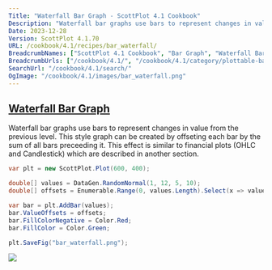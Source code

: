 ```yaml
---
Title: "Waterfall Bar Graph - ScottPlot 4.1 Cookbook"
Description: "Waterfall bar graphs use bars to represent changes in value from the previous level. This style graph can be created by offseting each bar by the sum of all bars preceeding it. This effect is similar to financial plots (OHLC and Candlestick) which are described in another section."
Date: 2023-12-28
Version: ScottPlot 4.1.70
URL: /cookbook/4.1/recipes/bar_waterfall/
BreadcrumbNames: ["ScottPlot 4.1 Cookbook", "Bar Graph", "Waterfall Bar Graph"]
BreadcrumbUrls: ["/cookbook/4.1/", "/cookbook/4.1/category/plottable-bar-graph", "/cookbook/4.1/recipes/bar_waterfall/"]
SearchUrl: "/cookbook/4.1/search/"
OgImage: "/cookbook/4.1/images/bar_waterfall.png"
---
```


<h2><a id='waterfall-bar-graph' href='/cookbook/4.1/recipes/bar_waterfall/'>Waterfall Bar Graph</a></h2>

Waterfall bar graphs use bars to represent changes in value from the previous level. This style graph can be created by offseting each bar by the sum of all bars preceeding it. This effect is similar to financial plots (OHLC and Candlestick) which are described in another section.

```cs
var plt = new ScottPlot.Plot(600, 400);

double[] values = DataGen.RandomNormal(1, 12, 5, 10);
double[] offsets = Enumerable.Range(0, values.Length).Select(x => values.Take(x).Sum()).ToArray();

var bar = plt.AddBar(values);
bar.ValueOffsets = offsets;
bar.FillColorNegative = Color.Red;
bar.FillColor = Color.Green;

plt.SaveFig("bar_waterfall.png");
```

<img src='../../images/bar_waterfall.png' class='d-block mx-auto my-5' />


